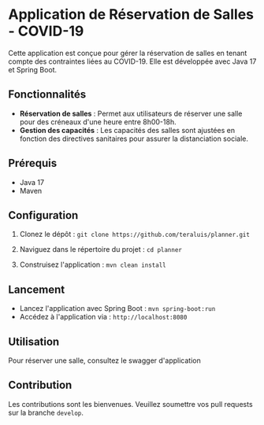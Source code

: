 # Application de Réservation de Salles - COVID-19

Cette application est conçue pour gérer la réservation de salles en tenant compte des contraintes liées au COVID-19. Elle est développée avec Java 17 et Spring Boot.

## Fonctionnalités

- **Réservation de salles** : Permet aux utilisateurs de réserver une salle pour des créneaux d'une heure entre 8h00-18h.
- **Gestion des capacités** : Les capacités des salles sont ajustées en fonction des directives sanitaires pour assurer la distanciation sociale.

## Prérequis

- Java 17
- Maven

## Configuration

1. Clonez le dépôt : `git clone https://github.com/teraluis/planner.git`
2. Naviguez dans le répertoire du projet : `cd planner`

4. Construisez l'application : `mvn clean install`

## Lancement

- Lancez l'application avec Spring Boot : `mvn spring-boot:run`
- Accédez à l'application via : `http://localhost:8080`

## Utilisation

Pour réserver une salle, consultez le swagger d'application

## Contribution

Les contributions sont les bienvenues. Veuillez soumettre vos pull requests sur la branche `develop`.
